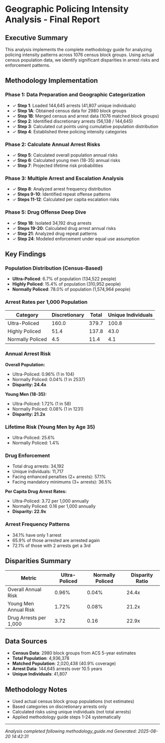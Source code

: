 # Geographic Policing Intensity Analysis - Final Report

## Executive Summary

This analysis implements the complete methodology guide for analyzing policing intensity patterns across 1076 census block groups. Using actual census population data, we identify significant disparities in arrest risks and enforcement patterns.

## Methodology Implementation

### Phase 1: Data Preparation and Geographic Categorization
- ✓ **Step 1**: Loaded 144,645 arrests (41,807 unique individuals)
- ✓ **Step 1A**: Obtained census data for 2980 block groups
- ✓ **Step 1B**: Merged census and arrest data (1076 matched block groups)
- ✓ **Step 2**: Identified discretionary arrests (56,138 / 144,645)
- ✓ **Step 3**: Calculated cut points using cumulative population distribution
- ✓ **Step 4**: Established three policing intensity categories

### Phase 2: Calculate Annual Arrest Risks
- ✓ **Step 5**: Calculated overall population annual risks
- ✓ **Step 6**: Calculated young men (18-35) annual risks
- ✓ **Step 7**: Projected lifetime risk probabilities

### Phase 3: Multiple Arrest and Escalation Analysis
- ✓ **Step 8**: Analyzed arrest frequency distribution
- ✓ **Steps 9-10**: Identified repeat offense patterns
- ✓ **Steps 11-12**: Calculated per capita escalation risks

### Phase 5: Drug Offense Deep Dive
- ✓ **Step 18**: Isolated 34,192 drug arrests
- ✓ **Steps 19-20**: Calculated drug arrest annual risks
- ✓ **Step 21**: Analyzed drug repeat patterns
- ✓ **Step 24**: Modeled enforcement under equal use assumption

## Key Findings

### Population Distribution (Census-Based)
- **Ultra-Policed**: 6.7% of population (134,522 people)
- **Highly Policed**: 15.4% of population (310,952 people)
- **Normally Policed**: 78.0% of population (1,574,964 people)

### Arrest Rates per 1,000 Population
| Category | Discretionary | Total | Unique Individuals |
|----------|--------------|-------|-------------------|
| Ultra-Policed | 160.0 | 379.7 | 100.8 |
| Highly Policed | 51.4 | 137.8 | 43.0 |
| Normally Policed | 4.5 | 11.4 | 4.1 |

### Annual Arrest Risk

**Overall Population:**
- Ultra-Policed: 0.96% (1 in 104)
- Normally Policed: 0.04% (1 in 2537)
- **Disparity: 24.4x**

**Young Men (18-35):**
- Ultra-Policed: 1.72% (1 in 58)
- Normally Policed: 0.08% (1 in 1231)
- **Disparity: 21.2x**

### Lifetime Risk (Young Men by Age 35)
- Ultra-Policed: 25.6%
- Normally Policed: 1.4%

### Drug Enforcement
- Total drug arrests: 34,192
- Unique individuals: 11,717
- Facing enhanced penalties (2+ arrests): 57.1%
- Facing mandatory minimums (3+ arrests): 36.5%

**Per Capita Drug Arrest Rates:**
- Ultra-Policed: 3.72 per 1,000 annually
- Normally Policed: 0.16 per 1,000 annually
- **Disparity: 22.9x**

### Arrest Frequency Patterns
- 34.1% have only 1 arrest
- 65.9% of those arrested are arrested again
- 72.1% of those with 2 arrests get a 3rd

## Disparities Summary

| Metric | Ultra-Policed | Normally Policed | Disparity Ratio |
|--------|--------------|------------------|-----------------|
| Overall Annual Risk | 0.96% | 0.04% | 24.4x |
| Young Men Annual Risk | 1.72% | 0.08% | 21.2x |
| Drug Arrests per 1,000 | 3.72 | 0.16 | 22.9x |

## Data Sources
- **Census Data**: 2980 block groups from ACS 5-year estimates
- **Total Population**: 4,936,378
- **Matched Population**: 2,020,438 (40.9% coverage)
- **Arrest Data**: 144,645 arrests over 10.5 years
- **Unique Individuals**: 41,807

## Methodology Notes
- Used actual census block group populations (not estimates)
- Based categories on discretionary arrests only
- Calculated risks using unique individuals (not total arrests)
- Applied methodology guide steps 1-24 systematically

---
*Analysis completed following methodology_guide.md*
*Generated: 2025-08-20 14:42:31*
